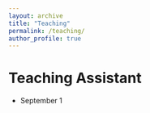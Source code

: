```yaml
---
layout: archive
title: "Teaching"
permalink: /teaching/
author_profile: true
---
```

# Teaching Assistant
* September 1

